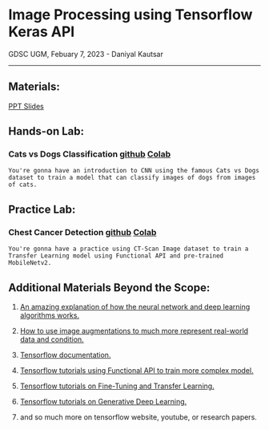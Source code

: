 # Image Processing using Tensorflow Keras API

GDSC UGM, Febuary 7, 2023 - Daniyal Kautsar

---

## Materials:
[PPT Slides](somelinks)

## Hands-on Lab:

### Cats vs Dogs Classification [github](https://github.com/mdaniyalk/image-processing-gdsc-ugm/blob/main/Dats_vs_Dogs_hands_on.ipynb) [Colab](https://colab.research.google.com/github/mdaniyalk/image-processing-gdsc-ugm/blob/main/Dats_vs_Dogs_hands_on.ipynb)

`You're gonna have an introduction to CNN using the famous Cats vs Dogs dataset to train a model that can classify images of dogs from images of cats.`

## Practice Lab:

### Chest Cancer Detection [github](https://github.com/mdaniyalk/image-processing-gdsc-ugm/blob/main/chest_cancer_detection.ipynb) [Colab](https://colab.research.google.com/github/mdaniyalk/image-processing-gdsc-ugm/blob/main/chest_cancer_detection.ipynb)

`You're gonna have a practice using CT-Scan Image dataset to train a Transfer Learning model using Functional API and pre-trained MobileNetv2.`

## Additional Materials Beyond the Scope:

1. [An amazing explanation of how the neural network and deep learning algorithms works.](https://youtube.com/playlist?list=PLZHQObOWTQDNU6R1_67000Dx_ZCJB-3pi)

2. [How to use image augmentations to much more represent real-world data and condition.](https://www.tensorflow.org/tutorials/images/data_augmentation)

3. [Tensorflow documentation.](https://www.tensorflow.org/api_docs/python/tf)

4. [Tensorflow tutorials using Functional API to train more complex model.](https://www.tensorflow.org/guide/keras/functional)

5. [Tensorflow tutorials on Fine-Tuning and Transfer Learning.](https://www.tensorflow.org/tutorials/images/transfer_learning)

6. [Tensorflow tutorials on Generative Deep Learning.](https://www.tensorflow.org/tutorials/generative)

7. and so much more on tensorflow website, youtube, or research papers.


  
